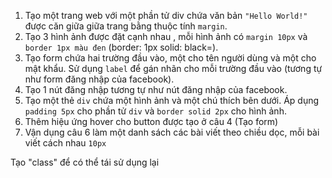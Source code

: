 1. Tạo một trang web với một phần tử div chứa văn bản `"Hello World!"` được căn giữa giữa trang bằng thuộc tính `margin`.
2. Tạo 3 hình ảnh được đặt cạnh nhau , mỗi hình ảnh có `margin 10px` và `border 1px màu đen` (border: 1px solid: black=).
3. Tạo form chứa hai trường đầu vào, một cho tên người dùng và một cho mật khẩu. Sử dụng `label` để gán nhãn cho mỗi trường đầu vào (tương tự như form đăng nhập của facebook).
4. Tạo 1 nút đăng nhập tương tự như nút đăng nhập của facebook.
5. Tạo một thẻ `div` chứa một hình ảnh và một chú thích bên dưới. Áp dụng `padding 5px` cho phần tử `div` và `border solid 2px` cho hình ảnh.
6. Thêm hiệu ứng hover cho button được tạo ở câu 4 (Tạo form)
7. Vận dụng câu 6 làm một danh sách các bài viết theo chiều dọc, mỗi bài viết cách nhau `10px`

Tạo "class" để có thể tái sử dụng lại
